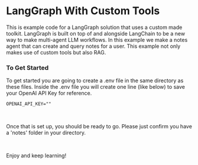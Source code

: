 # LangGraph With Custom Tools

This is example code for a LangGraph solution that uses a custom made toolkit.
LangGraph is built on top of and alongside LangChain to be a new way to make multi-agent LLM workflows.
In this example we make a notes agent that can create and query notes for a user.
This example not only makes use of custom tools but also RAG.

### To Get Started

To get started you are going to create a .env file in the same directory as these files.
Inside the .env file you will create one line (like below) to save your OpenAI API Key for reference.
```
OPENAI_API_KEY=""
```

<br />

Once that is set up, you should be ready to go. Please just confirm you have a 'notes' folder in your directory.

<br />

Enjoy and keep learning!
